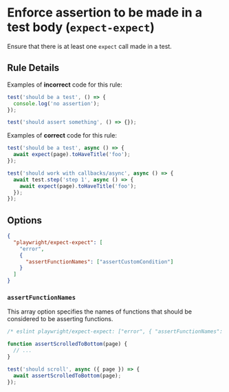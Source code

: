 # Enforce assertion to be made in a test body (`expect-expect`)

Ensure that there is at least one `expect` call made in a test.

## Rule Details

Examples of **incorrect** code for this rule:

```javascript
test('should be a test', () => {
  console.log('no assertion');
});

test('should assert something', () => {});
```

Examples of **correct** code for this rule:

```javascript
test('should be a test', async () => {
  await expect(page).toHaveTitle('foo');
});

test('should work with callbacks/async', async () => {
  await test.step('step 1', async () => {
    await expect(page).toHaveTitle('foo');
  });
});
```

## Options

```json
{
  "playwright/expect-expect": [
    "error",
    {
      "assertFunctionNames": ["assertCustomCondition"]
    }
  ]
}
```

### `assertFunctionNames`

This array option specifies the names of functions that should be considered to
be asserting functions.

```ts
/* eslint playwright/expect-expect: ["error", { "assertFunctionNames": ["assertScrolledToBottom"] }] */

function assertScrolledToBottom(page) {
  // ...
}

test('should scroll', async ({ page }) => {
  await assertScrolledToBottom(page);
});
```
